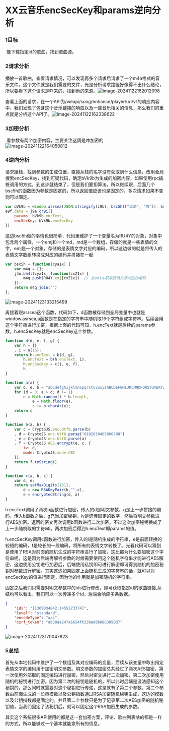 # XX云音乐encSecKey和params逆向分析

### 1目标

​	能下载指定id的歌曲，找到歌曲源。

### 2请求分析

​	播放一首歌曲，查看请求情况，可以发现再多个请求后请求了一个m4a格式的音乐文件。这个文件就是我们需要的文件，光是分析请求路径好像得不出什么结论，所以要看下这个请求是咋来的，找到他的来源。![image-20241122162012098](E:\学习笔记\LearningDoc\逆向\XX云音乐\xx云音乐.assets\image-20241122162012098.png)

查看上面的请求，在一个API为/weapi/song/enhance/player/url/v1的响应内容中，我们发现了包含这个音乐链接的响应以及一些音乐相关的信息，那么我们的重点就是分析这个API了。![image-20241122162338622](E:\学习笔记\LearningDoc\逆向\XX云音乐\xx云音乐.assets\image-20241122162338622.png)

### 3加密分析

​	看参数有两个加密内容，主要关注这俩是咋加密的![image-20241122164050812](E:\学习笔记\LearningDoc\逆向\XX云音乐\xx云音乐.assets\image-20241122164050812.png)

### 4逆向分析

​	请求跟栈，找到参数的生成位置，直接从栈的名字没有获取到什么信息，改用全局搜索encSecKey，找到可疑代码，确定bVk9b为生成的加密内容，如果使用rpc插桩调用的方式，到这步就结束了，但是我们要扣算法，所以继续跟，后面几个bsc5h的函数因为参数是固定的，所以返回值应该也是固定的，多次请求如果不变则可以固定。

```js
var bVk9b = window.asrsea(JSON.stringify(i9b), bsc5h(["流泪", "强"]), bsc5h(RU4Y.md), bsc5h(["爱心", "女孩", "惊恐", "大笑"]));
e9f.data = j9a.cr9i({
    params: bVk9b.encText,
    encSecKey: bVk9b.encSecKey
})
```

​	这边bsc5h做的事情也很简单，代码里维护了一个变量名为RU4Y的对象，对象中包含两个属性，一个emj和一个md，md是一个数组，存储的就是一些表情的文字，emj是一个对象，存储的是表情文字对应的编码，所以这边做的就是将传入的表情文字数组转换成对应的编码并拼接在一起

```js
var bsc5h = function(cya1x) {
    var m4q = [];
    j4n.bh4l(cya1x, function(cxZ1x) {
        m4q.push(RU4Y.emj[cxZ1x])  // 从emj中获取表情文字对应的编码
    });
    return m4q.join("")
};
```

![image-20241123133215499](E:\学习笔记\LearningDoc\逆向\XX云音乐\xx云音乐.assets\image-20241123133215499.png)

​	再接着跟asrsea这个函数，代码如下，d函数被存储到全局变量中也就是window.asrsea,a函数是在指定的字符串中随机取16个字符组成字符串。后续会用这个字符串进行加密，根据上面的代码可知，h.encText就是后续的params参数，h.encSecKey就是encSecKey这个参数。

```js
function d(d, e, f, g) {
    var h = {}
    , i = a(16);
    return h.encText = b(d, g),
        h.encText = b(h.encText, i),
        h.encSecKey = c(i, e, f),
        h
}

function a(a) {
    var d, e, b = "abcdefghijklmnopqrstuvwxyzABCDEFGHIJKLMNOPQRSTUVWXYZ0123456789", c = "";
    for (d = 0; a > d; d += 1)
        e = Math.random() * b.length,
            e = Math.floor(e),
            c += b.charAt(e);
    return c
}

function b(a, b) {
    var c = CryptoJS.enc.Utf8.parse(b)
    , d = CryptoJS.enc.Utf8.parse("0102030405060708")
    , e = CryptoJS.enc.Utf8.parse(a)
    , f = CryptoJS.AES.encrypt(e, c, {
        iv: d,
        mode: CryptoJS.mode.CBC
    });
    return f.toString()
}

function c(a, b, c) {
    var d, e;
    return setMaxDigits(131),
        d = new RSAKeyPair(b,"",c),
        e = encryptedString(d, a)
}
```

​	h.encText调用了两次b函数进行加密，传入的d是明文参数，g是上一步拼接的编码，传入b函数之后，g充当加密秘钥，iv是遗传固定的数字，然后将明文参数进行AES加密。返回的密文再次调用b函数进行二次加密，不过这次加密秘钥换成了上一步随机取的字符串i。两次加密后得到h.encText即params的值。

​	h.encSecKey调用c函数进行加密，传入的i是随机生成的字符串，e是前面转换的较短的编码，f是较长的一段编码，将所有的表情文字转换了。光看代码可以猜到是使用了RSA对前面的随机生成的字符串进行了加密，这比那为什么要加密这个字符串呢，这是因为后端再解析参数的时候需要使用这个随机字符串才能进行AES解密，这边使用公钥进行加密后，后端使用私钥即可进行解密即可得到随机的加密秘钥对参数进行解密。其实这边如果固定上面随机生成的字符串的话，就可以对encSecKey的值进行固定，因为他的作用就是加密随机的字符串。

​	固定之后我们只需要对明文参数中的ids进行修改，即可获取指定id的歌曲链接,从结构可以看出，我们可以一次传递多个id，后端会响应多条数据。

```json
{
    "ids": "[1369034842,1455273374]",
    "level": "standard",
    "encodeType": "aac",
    "csrf_token": "ab38aa247a6654f633ba80b8863890d7"
}
```

![image-20241123170047823](E:\学习笔记\LearningDoc\逆向\XX云音乐\xx云音乐.assets\image-20241123170047823.png)

### 5总结

​	首先从本地代码中维护了一个数组及其对应编码的变量，后续从该变量中取出指定表情文字的编码用于加密明文参数。明文参数的加密总共经过了两次AES加密，第一次使用外部取的固定编码进行加密，然后对密文进行二次加密，第二次加密使用随机的秘钥进行加密。因为第二次的秘钥是随机的，所以此时后端是没法感知这个秘钥的，那么同时就需要对这个秘钥进行传递，这是就有了第二个参数，第二个参数由前面生成的一长串模数以及公钥指数通过RSA加密随机秘钥生成，这边的模数以及公钥指数都是固定的。并且第二个参数只是为了记录第二次AES加密的随机秘钥值，当我们固定了该秘钥后，就可以固定这个RSA加密生成的参数。

​	其实这个系统很多API使用的都是这一套加密方案，评论、歌曲列表啥的都是一样的方式，所以能够过一个基本就能拿所有的信息。